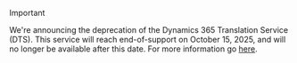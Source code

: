> [!IMPORTANT]
> We're announcing the deprecation of the Dynamics 365 Translation Service (DTS). This service will reach end-of-support on October 15, 2025, and will no longer be available after this date. For more information go [here](https://review.learn.microsoft.com/en-us/dynamics365/fin-ops-core/fin-ops/get-started/removed-deprecated-features-platform-updates?branch=pr-en-us-19793). <!-- fix link when published link will be /dynamics365/fin-ops-core/fin-ops/get-started/removed-deprecated-features-platform-updates-->